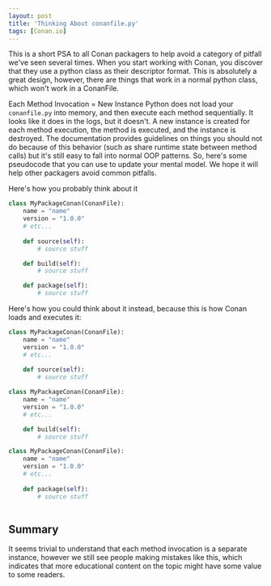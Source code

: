 ```yaml
---
layout: post
title: 'Thinking About conanfile.py'
tags: [Conan.io]
---
```


This is a short PSA to all Conan packagers to help avoid a category of pitfall we've seen several times.  When you start working with Conan, you discover that they use a python class as their descriptor format.  This is absolutely a great design, however, there are things that work in a normal python class, which won't work in a ConanFile. 

Each Method Invocation = New Instance
Python does not load your `conanfile.py` into memory, and then execute each method sequentially.  It looks like it does in the logs, but it doesn't.  A new instance is created for each method execution, the method is executed, and the instance is destroyed.  The documentation provides guidelines on things you should not do because of this behavior (such as share runtime state between method calls) but it's still easy to fall into normal OOP patterns.  So, here's some pseudocode that you can use to update your mental model.  We hope it will help other packagers avoid common pitfalls. 

Here's how you probably think about it

```python
class MyPackageConan(ConanFile):
	name = "name"
	version = "1.0.0"
	# etc...
	
	def source(self):
		# source stuff

	def build(self):
		# source stuff

	def package(self):
		# source stuff
```	
		
Here's how you could think about it instead, because this is how Conan loads and executes it: 

```python
class MyPackageConan(ConanFile):
	name = "name"
	version = "1.0.0"
	# etc...
	
	def source(self):
		# source stuff
```	


```python
class MyPackageConan(ConanFile):
	name = "name"
	version = "1.0.0"
	# etc...

	def build(self):
		# source stuff
```	

```python
class MyPackageConan(ConanFile):
	name = "name"
	version = "1.0.0"
	# etc...
	
	def package(self):
		# source stuff
		
```	

## Summary
It seems trivial to understand that each method invocation is a separate instance, however we still see people making mistakes like this, which indicates that more educational content on the topic might have some value to some readers. 